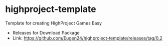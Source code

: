 # highproject-template
Template for creating HighProject Games Easy

- Releases for Download Package
- Link: https://github.com/Eugen24/highproject-template/releases/tag/0.2

